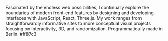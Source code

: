 Fascinated by the endless web possibilities, I continually explore the boundaries of modern front-end features by designing and developing interfaces with JavaScript, React, Three.js. My work ranges from straightforwardly informative sites to more conceptual visual projects focusing on interactivity, 3D, and randomization. Programmatically made in Berlin. #ff87c3
<!--
**ff87c3/ff87c3** is a ✨ _special_ ✨ repository because its `README.md` (this file) appears on your GitHub profile.

Here are some ideas to get you started:

Finding the endless possibilities offered by the web fascinating, I keep exploring the boundaries of modern front-end features by designing and developing (with Javascript, React, Three.js) interfaces ranging from straightforwardly informative sites to more conceptual visual ideas focussing on interactivity, 3D, and randomization.`

- 🔭 I’m currently working on ...
- 🌱 I’m currently learning ...
- 👯 I’m looking to collaborate on ...
- 🤔 I’m looking for help with ...
- 💬 Ask me about ...
- 📫 How to reach me: ...
- 😄 Pronouns: ...
- ⚡ Fun fact: ...
-->
